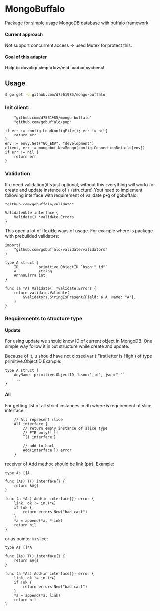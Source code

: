 # MongoBuffalo
Package for simple usage MongoDB database with buffalo framework

#### Current approach
Not support concurrent access => used Mutex for protect this.

#### Goal of this adapter 
Help to develop simple low/mid loaded systems!

## Usage
```bash
$ go get -u github.com/d7561985/mongo-buffalo
```

### Init client:
```
    "github.com/d7561985/mongo-buffalo"
    "github.com/gobuffalo/pop"
```
```
if err := config.LoadConfigFile(); err != nil{
    return err
}
env := envy.Get("GO_ENV", "development")
client, err := mongobuf.NewMongo(config.ConnectionDetails[env])
if err != nil {
    return err
}
```

### Validation
If u need validation(it's just optional, without this everything will work) for create and update  instance of `T` (structure)
Yout need to implement following interface with requirement of validate pkg of gobuffalo:
```
"github.com/gobuffalo/validate"
```
```
ValidateAble interface {
    Validate() *validate.Errors
}
``` 

This open a lot of flexible ways of usage. For example where is packege with prebuilded validators:

```
import(
    "github.com/gobuffalo/validate/validators"	
)

type A struct {
	ID         primitive.ObjectID `bson:"_id"`
	A          string
	AnnnaLirra int
}

func (a *A) Validate() *validate.Errors {
	return validate.Validate(
		&validators.StringIsPresent{Field: a.A, Name: "A"},
	)
}
```

### Requirements to structure type

#### Update
For using update we should know ID of current object in MongoDB. One simple way follow it in out structure while create and update.

Because of it, u should have not closed var ( First letter is High ) of type primitive.ObjectID
Example:
```
type A struct {
	AnyName  primitive.ObjectID `bson:"_id", json:"-"`
	...
}
```

#### All
For getting list of all struct instances in db where is requirement of slice interface:
```
	// All represent slice
	All interface {
		// return empty instance of slice type
		// PTR only!!!!!
		T() interface{}

		// add to back
		Add(interface{}) error
	}
```

receiver of Add method should be link (ptr). Example:
```
type As []A

func (As) T() interface{} {
    return &A{}
}

func (a *As) Add(in interface{}) error {
    link, ok := in.(*A)
    if !ok {
        return errors.New("bad cast")
    }
    *a = append(*a, *link)
    return nil
}
```
or as pointer in slice:
```
type As []*A

func (As) T() interface{} {
	return &A{}
}

func (a *As) Add(in interface{}) error {
	link, ok := in.(*A)
	if !ok {
		return errors.New("bad cast")
	}
	*a = append(*a, link)
	return nil
}
```